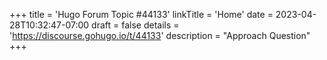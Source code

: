 +++
title = 'Hugo Forum Topic #44133'
linkTitle = 'Home'
date = 2023-04-28T10:32:47-07:00
draft = false
details = 'https://discourse.gohugo.io/t/44133'
description = "Approach Question"
+++
